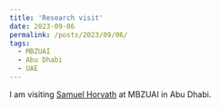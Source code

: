 ```yaml
---
title: 'Research visit'
date: 2023-09-06
permalink: /posts/2023/09/06/
tags:
  - MBZUAI
  - Abu Dhabi
  - UAE
---
```

I am visiting [Samuel Horvath](https://sites.google.com/view/samuelhorvath) at MBZUAI in Abu Dhabi. 

